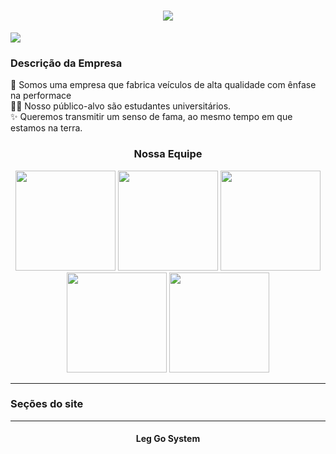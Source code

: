 <h1 align="center"><img src="https://user-images.githubusercontent.com/81815495/119244336-fdcadc80-bb45-11eb-93b1-2e684895a1c2.png"></h1>
<img src="https://user-images.githubusercontent.com/81815495/119245569-ac741a80-bb50-11eb-81f8-0b10d7e07202.png">
 

<p>
  <h3> Descrição da Empresa</h3>
  💜 Somos uma empresa que fabrica veículos de alta qualidade com ênfase na performace<br>
  👨‍🎓 Nosso público-alvo são estudantes universitários.<br>
  ✨ Queremos transmitir um senso de fama, ao mesmo tempo em que estamos na terra.
</p>


<div align="center">
<h3>Nossa Equipe</h3>
<img src="https://user-images.githubusercontent.com/81815495/119245738-d5e17600-bb51-11eb-93d0-648edf7dbc39.png" width="160px">
<img src="https://user-images.githubusercontent.com/81815495/119245766-00cbca00-bb52-11eb-90a8-a9c23b74b4ac.png" width="160px"> 
<img src="https://user-images.githubusercontent.com/81815495/119245774-150fc700-bb52-11eb-9051-5c1cc28d801b.png" width="160px"> 
<img src="https://user-images.githubusercontent.com/81815495/119245776-1f31c580-bb52-11eb-89f0-0cedb96cee89.png" width="160px"> 
<img src="https://user-images.githubusercontent.com/81815495/119245784-2eb10e80-bb52-11eb-97ff-7b3a6fa6e141.png" width="160px"> 
  </div>
  
---

<div>
 <h3>Seções do site</h3>
</div>

---

<footer>
  <h4 align="center">Leg Go System</h4>
</footer>
